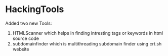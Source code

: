 # HackingTools

Added two new Tools:
1.  HTMLScanner which helps in finding intresting tags or keywords in html source code
2.  subdomainfinder which is multithreading subdomain finder using crt.sh website
